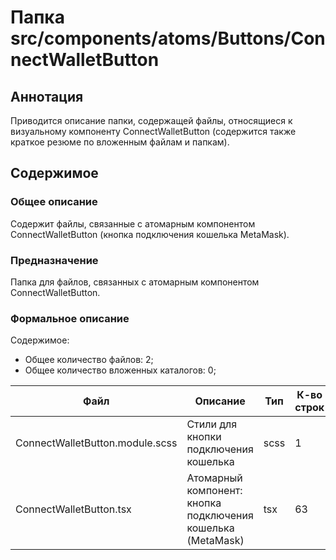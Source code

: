 # Папка src/components/atoms/Buttons/ConnectWalletButton

## Аннотация

Приводится описание папки, содержащей файлы, относящиеся к визуальному компоненту ConnectWalletButton
(содержится также краткое резюме по вложенным файлам и папкам).

## Содержимое

### Общее описание

Содержит файлы, связанные с атомарным компонентом ConnectWalletButton (кнопка подключения кошелька 
MetaMask).

### Предназначение

Папка для файлов, связанных с атомарным компонентом ConnectWalletButton.

### Формальное описание

Содержимое:
* Общее количество файлов: 2;
* Общее количество вложенных каталогов: 0;

| Файл                            | Описание                                                    | Тип  | К-во строк | Последнее изменение | Звезды    |
|---------------------------------|-------------------------------------------------------------|------|------------|---------------------|-----------|
| ConnectWalletButton.module.scss | Стили для кнопки подключения кошелька                       | scss | 1          | 2025-05-08 23:58:51 | Нет звезд |
| ConnectWalletButton.tsx         | Атомарный компонент: кнопка подключения кошелька (MetaMask) | tsx  | 63         | 2025-05-09 11:46:31 | ★★★★☆     |

